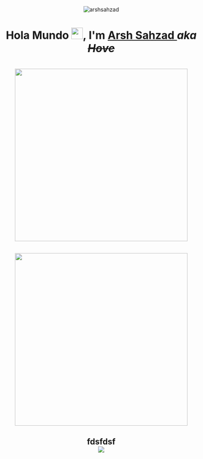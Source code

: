 <p align="center"> <img src="https://komarev.com/ghpvc/?username=arshsahzad" alt="arshsahzad"/></p>

<h1 align="center"> Hola Mundo <img width="30px" src="https://github.com/hovetu/hovetu/blob/master/assets/gifs/hi.gif">, I'm <a href="https://arsh.dev"> Arsh Sahzad </a><i>aka <del>Hove</i></del></h1>

<p align="center">
  <br><img src="https://github.com/hovetu/hovetu/blob/master/assets/gifs/developer.gif" width="450px">
</p>

<p align="center">
  <br><img src="https://github.com/hovetu/hovetu/blob/master/assets/gifs/snake.svg" width="450px">
</p>

<h2 align="center"> fdsfdsf
  <br><img src="https://github.com/hovetu/hovetu/blob/master/github-metrics.svg"><br> 
</h2>
